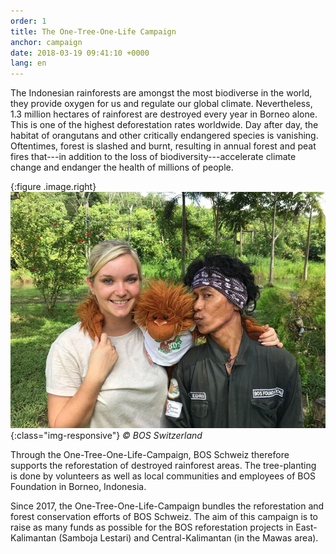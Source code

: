 ```yaml
---
order: 1
title: The One-Tree-One-Life Campaign
anchor: campaign
date: 2018-03-19 09:41:10 +0000
lang: en
---
```

The Indonesian rainforests are amongst the most biodiverse in the world, they provide oxygen for us and regulate our global climate. Nevertheless, 1.3 million hectares of rainforest are destroyed every year in Borneo alone. This is one of the highest deforestation rates worldwide. Day after day, the habitat of orangutans and other critically endangered species is vanishing. Oftentimes, forest is slashed and burnt, resulting in annual forest and peat fires that---in addition to the loss of biodiversity---accelerate climate change and endanger the health of millions of people.

{:figure .image.right}
![Angela Burri](/gallery/full/2018/01/26/IMG-20180126-WA0059.jpg){:class="img-responsive"}
_&copy; BOS Switzerland_

Through the One-Tree-One-Life-Campaign, BOS Schweiz therefore supports the reforestation of destroyed rainforest areas. The tree-planting is done by volunteers as well as local communities and employees of BOS Foundation in Borneo, Indonesia.

Since 2017, the One-Tree-One-Life-Campaign bundles the reforestation and forest conservation efforts of BOS Schweiz. The aim of this campaign is to raise as many funds as possible for the BOS reforestation projects in East-Kalimantan (Samboja Lestari) and Central-Kalimantan (in the Mawas area). 